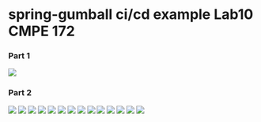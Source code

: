 # spring-gumball ci/cd example Lab10 CMPE 172

### Part 1
![](hhttps://github.com/HughN7/spring-gumball/blob/main/images/1.png)

### Part 2
![](hhttps://github.com/HughN7/spring-gumball/blob/main/images/2.png)
![](hhttps://github.com/HughN7/spring-gumball/blob/main/images/3.png)
![](hhttps://github.com/HughN7/spring-gumball/blob/main/images/4.png)
![](hhttps://github.com/HughN7/spring-gumball/blob/main/images/5.png)
![](hhttps://github.com/HughN7/spring-gumball/blob/main/images/6.png)
![](hhttps://github.com/HughN7/spring-gumball/blob/main/images/7.png)
![](hhttps://github.com/HughN7/spring-gumball/blob/main/images/8.png)
![](hhttps://github.com/HughN7/spring-gumball/blob/main/images/9.png)
![](hhttps://github.com/HughN7/spring-gumball/blob/main/images/10.png)
![](hhttps://github.com/HughN7/spring-gumball/blob/main/images/11.png)
![](hhttps://github.com/HughN7/spring-gumball/blob/main/images/12.png)
![](hhttps://github.com/HughN7/spring-gumball/blob/main/images/13.png)
![](hhttps://github.com/HughN7/spring-gumball/blob/main/images/14.png)
![](hhttps://github.com/HughN7/spring-gumball/blob/main/images/15.png)